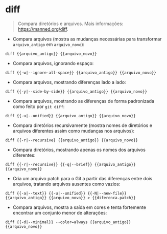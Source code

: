 # diff

> Compara diretórios e arquivos.
> Mais informações: <https://manned.org/diff>.

- Compara arquivos (mostra as mudanças necessárias para transformar `arquivo_antigo` em `arquivo_novo`):

`diff {{arquivo_antigo}} {{arquivo_novo}}`

- Compara arquivos, ignorando espaço:

`diff {{-w|--ignore-all-space}} {{arquivo_antigo}} {{arquivo_novo}}`

- Compara arquivos, mostrando diferenças lado a lado:

`diff {{-y|--side-by-side}} {{arquivo_antigo}} {{arquivo_novo}}`

- Compara arquivos, mostrando as diferenças de forma padronizada como feito por `git diff`:

`diff {{-u|--unified}} {{arquivo_antigo}} {{arquivo_novo}}`

- Compara diretórios recursivamente (mostra nomes de diretórios e arquivos diferentes assim como mudanças nos arquivos):

`diff {{-r|--recursive} {{arquivo_antigo}} {{arquivo_novo}}`

- Compara diretórios, mostrando apenas os nomes dos arquivos diferentes:

`diff {{-r|--recursive}} {{-q|--brief}} {{arquivo_antigo}} {{arquivo_novo}}`

- Cria um arquivo patch para o Git a partir das diferenças entre dois arquivos, tratando arquivos ausentes como vazios:

`diff {{-a|--text}} {{-u|--unified}} {{-N|--new-file}} {{arquivo_antigo}} {{arquivo_novo}} > {{diferenca.patch}}`

- Compara arquivos, mostra a saída em cores e tenta fortemente encontrar um conjunto menor de alterações:

`diff {{-d|--minimal}} --color=always {{arquivo_antigo}} {{arquivo_novo}}`
